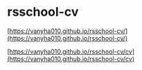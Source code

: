 # rsschool-cv

[https://vanyha010.github.io/rsschool-cv/](https://vanyha010.github.io/rsschool-cv/)

[https://vanyha010.github.io/rsschool-cv/cv](https://vanyha010.github.io/rsschool-cv/cv)
